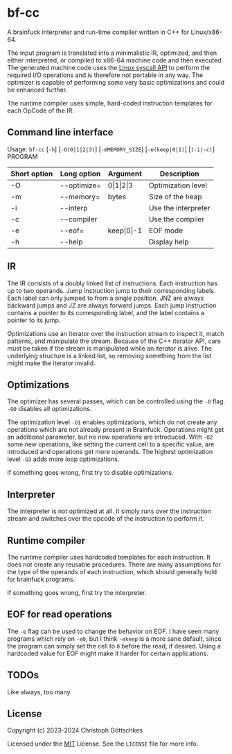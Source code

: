 # bf-cc

A brainfuck interpreter and run-time compiler written in C++ for Linux/x86-64.

The input program is translated into a minimalistic IR, optimized, and then
either interpreted, or compiled to x86-64 machine code and then executed.  The
generated machine code uses the
[Linux syscall API](https://github.com/torvalds/linux/blob/v4.17/arch/x86/entry/syscalls/syscall_64.tbl)
to perform the required I/O operations and is therefore not portable in any
way.  The optimizer is capable of performing some very basic optimizations and
could be enhanced further.

The runtime compiler uses simple, hard-coded instruction templates for each
OpCode of the IR.

## Command line interface

Usage: `bf-cc` [`-h`] [`-O(0|1|2|3)`] [`-mMEMORY_SIZE`] [`-e(keep|0|1)`] [`(-i|-c)`] PROGRAM

| Short option | Long option | Argument    | Description         |
|--------------|-------------|-------------|---------------------|
| -O           | --optimize= | 0\|1\|2\|3  | Optimization level  |
| -m           | --memory=   | bytes       | Size of the heap    |
| -i           | --interp    |             | Use the interpreter |
| -c           | --compiler  |             | Use the compiler    |
| -e           | --eof=      | keep\|0\|-1 | EOF mode            |
| -h           | --help      |             | Display help        |

## IR

The IR consists of a doubly linked list of instructions.  Each instruction has
up to two operands.  Jump instruction jump to their corresponding labels.  Each
label can only jumped to from a single position.  JNZ are always backward jumps
and JZ are always forward jumps.  Each jump instruction contains a pointer to
its corresponding label, and the label contains a pointer to its jump.

Optimizations use an iterator over the instruction stream to inspect it, match
patterns, and manipulate the stream.  Because of the C++ iterator API, care must
be taken if the stream is manipulated while an iterator is alive.  The underlying
structure is a linked list, so removing something from the list might make the
iterator invalid.

## Optimizations

The optimizer has several passes, which can be controlled using the `-O` flag.
`-O0` disables all optimizations.

The optimization level `-O1` enables optimizations, which do not create any 
operations which are not already present in Brainfuck.  Operations might get 
an additional parameter, but no new operations are introduced.  With `-O2` 
some new operations, like setting the current cell to a specific value, are 
introduced and operations get more operands. The highest optimization level
`-O3` adds more loop optimizations.

If something goes wrong, first try to disable optimizations.

## Interpreter

The interpreter is not optimized at all. It simply runs over the instruction 
stream and switches over the opcode of the instruction to perform it.

## Runtime compiler

The runtime compiler uses hardcoded templates for each instruction.  It does not
create any reusable procedures.  There are many assumptions for the type of the
operands of each instruction, which should generally hold for brainfuck programs.

If something goes wrong, first try the interpreter.

## EOF for read operations

The `-e` flag can be used to change the behavior on EOF.  I have seen many 
programs which rely on `-e0`, but I think `-ekeep` is a more sane default, since
the program can simply set the cell to `0` before the read, if desired.  Using a
hardcoded value for EOF might make it harder for certain applications.

## TODOs

Like always, too many.

## License

Copyright (c) 2023-2024 Christoph Göttschkes

Licensed under the [MIT](https://opensource.org/licenses/MIT) License.
See the `LICENSE` file for more info.
